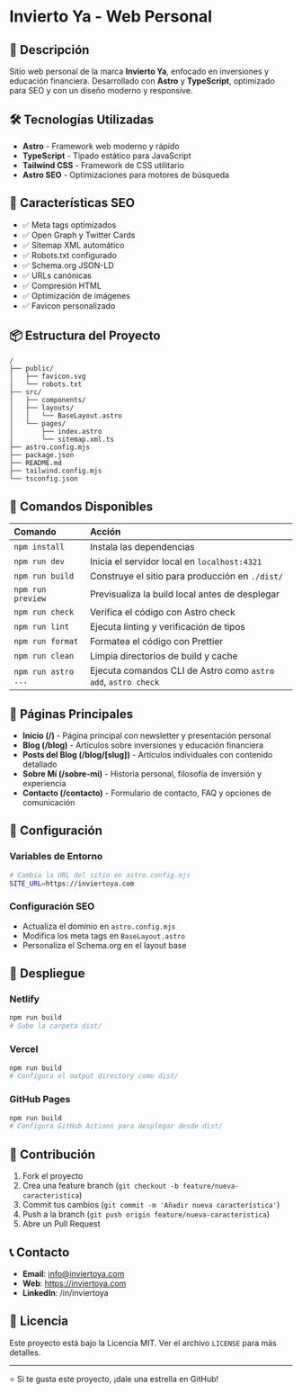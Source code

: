 # Invierto Ya - Web Personal

## 🚀 Descripción

Sitio web personal de la marca **Invierto Ya**, enfocado en inversiones y educación financiera. Desarrollado con **Astro** y **TypeScript**, optimizado para SEO y con un diseño moderno y responsive.

## 🛠️ Tecnologías Utilizadas

- **Astro** - Framework web moderno y rápido
- **TypeScript** - Tipado estático para JavaScript
- **Tailwind CSS** - Framework de CSS utilitario
- **Astro SEO** - Optimizaciones para motores de búsqueda

## 🌟 Características SEO

- ✅ Meta tags optimizados
- ✅ Open Graph y Twitter Cards
- ✅ Sitemap XML automático
- ✅ Robots.txt configurado
- ✅ Schema.org JSON-LD
- ✅ URLs canónicas
- ✅ Compresión HTML
- ✅ Optimización de imágenes
- ✅ Favicon personalizado

## 📦 Estructura del Proyecto

```
/
├── public/
│   ├── favicon.svg
│   └── robots.txt
├── src/
│   ├── components/
│   ├── layouts/
│   │   └── BaseLayout.astro
│   └── pages/
│       ├── index.astro
│       └── sitemap.xml.ts
├── astro.config.mjs
├── package.json
├── README.md
├── tailwind.config.mjs
└── tsconfig.json
```

## 🚀 Comandos Disponibles

| Comando                | Acción                                      |
| :--------------------- | :----------------------------------------- |
| `npm install`          | Instala las dependencias                  |
| `npm run dev`          | Inicia el servidor local en `localhost:4321` |
| `npm run build`        | Construye el sitio para producción en `./dist/` |
| `npm run preview`      | Previsualiza la build local antes de desplegar |
| `npm run check`        | Verifica el código con Astro check |
| `npm run lint`         | Ejecuta linting y verificación de tipos |
| `npm run format`       | Formatea el código con Prettier |
| `npm run clean`        | Limpia directorios de build y cache |
| `npm run astro ...`    | Ejecuta comandos CLI de Astro como `astro add`, `astro check` |

## 📄 Páginas Principales

- **Inicio (/)** - Página principal con newsletter y presentación personal
- **Blog (/blog)** - Artículos sobre inversiones y educación financiera
- **Posts del Blog (/blog/[slug])** - Artículos individuales con contenido detallado
- **Sobre Mí (/sobre-mi)** - Historia personal, filosofía de inversión y experiencia
- **Contacto (/contacto)** - Formulario de contacto, FAQ y opciones de comunicación

## 🔧 Configuración

### Variables de Entorno
```bash
# Cambia la URL del sitio en astro.config.mjs
SITE_URL=https://inviertoya.com
```

### Configuración SEO
- Actualiza el dominio en `astro.config.mjs`
- Modifica los meta tags en `BaseLayout.astro`
- Personaliza el Schema.org en el layout base

## 🚀 Despliegue

### Netlify
```bash
npm run build
# Sube la carpeta dist/
```

### Vercel
```bash
npm run build
# Configura el output directory como dist/
```

### GitHub Pages
```bash
npm run build
# Configura GitHub Actions para desplegar desde dist/
```

## 🤝 Contribución

1. Fork el proyecto
2. Crea una feature branch (`git checkout -b feature/nueva-caracteristica`)
3. Commit tus cambios (`git commit -m 'Añadir nueva característica'`)
4. Push a la branch (`git push origin feature/nueva-caracteristica`)
5. Abre un Pull Request

## 📞 Contacto

- **Email**: info@inviertoya.com
- **Web**: https://inviertoya.com
- **LinkedIn**: /in/inviertoya

## 📝 Licencia

Este proyecto está bajo la Licencia MIT. Ver el archivo `LICENSE` para más detalles.

---

⭐ Si te gusta este proyecto, ¡dale una estrella en GitHub!
